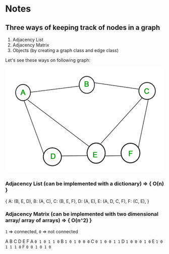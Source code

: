 # Notes

## Three ways of keeping track of nodes in a graph
1. Adjacency List
2. Adjacency Matrix
3. Objects (by creating a graph class and edge class)

Let's see these ways on following graph:

![](SIMPLE-GRAPH.jpg)

### Adjacency List (can be implemented with a dictionary) => { O(n) }
{
    A: (B, E, D),
    B: (A, C),
    C: (B, E, F),
    D: (A, E),
    E: (A, D, C, F),
    F: (C, E),
}


### Adjacency Matrix (can be implemented with two dimensional array/ array of arrays) => { O(n^2) }
`1` => connected, `0` => not connected

   A B C D E F
A `0 1 0 1 1 0`
B `1 0 1 0 0 0`
C `0 1 0 0 1 1`
D `1 0 0 0 1 0`
E `1 0 1 1 1 0`
F `0 0 1 0 1 0`

